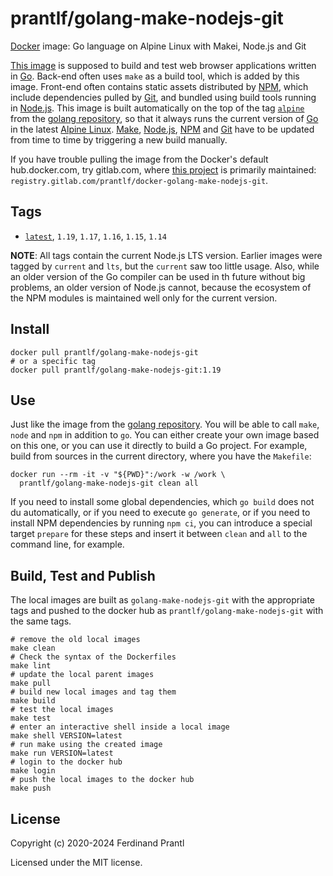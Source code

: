 # prantlf/golang-make-nodejs-git

[Docker] image: Go language on Alpine Linux with Makei, Node.js and Git

[This image] is supposed to build and test web browser applications written in [Go]. Back-end often uses `make` as a build tool, which is added by this image. Front-end often contains static assets distributed by [NPM], which include dependencies pulled by [Git], and bundled using build tools running in [Node.js].  This image is built automatically on the top of the tag [`alpine`] from the [golang repository], so that it always runs the current version of [Go] in the latest [Alpine Linux]. [Make], [Node.js], [NPM] and [Git] have to be updated from time to time by triggering a new build manually.

If you have trouble pulling the image from the Docker's default hub.docker.com, try gitlab.com, where [this project] is primarily maintained: `registry.gitlab.com/prantlf/docker-golang-make-nodejs-git`.

## Tags

- [`latest`], `1.19`, `1.17`, `1.16`, `1.15`, `1.14`

**NOTE**: All tags contain the current Node.js LTS version. Earlier images were tagged by `current` and `lts`, but the `current` saw too little usage. Also, while an older version of the Go compiler can be used in th future without big problems, an older version of Node.js cannot, because the ecosystem of the NPM modules is maintained well only for the current version.

## Install

    docker pull prantlf/golang-make-nodejs-git
    # or a specific tag
    docker pull prantlf/golang-make-nodejs-git:1.19

## Use

Just like the image from the [golang repository]. You will be able to call `make`, `node` and `npm` in addition to `go`. You can either create your own image based on this one, or you can use it directly to build a Go project. For example, build from sources in the current directory, where you have the `Makefile`:

    docker run --rm -it -v "${PWD}":/work -w /work \
      prantlf/golang-make-nodejs-git clean all

If you need to install some global dependencies, which `go build` does not du automatically, or if you need to execute `go generate`, or if you need to install NPM dependencies by running `npm ci`, you can introduce a special target `prepare` for these steps and insert it between `clean` and `all` to the command line, for example.

## Build, Test and Publish

The local images are built as `golang-make-nodejs-git` with the appropriate tags and pushed to the docker hub as `prantlf/golang-make-nodejs-git` with the same tags.

    # remove the old local images
    make clean
    # Check the syntax of the Dockerfiles
    make lint
    # update the local parent images
    make pull
    # build new local images and tag them
    make build
    # test the local images
    make test
    # enter an interactive shell inside a local image
    make shell VERSION=latest
    # run make using the created image
    make run VERSION=latest
    # login to the docker hub
    make login
    # push the local images to the docker hub
    make push

## License

Copyright (c) 2020-2024 Ferdinand Prantl

Licensed under the MIT license.

[Docker]: https://www.docker.com/
[This image]: https://hub.docker.com/repository/docker/prantlf/golang-make-nodejs-git
[this project]: https://gitlab.com/prantlf/docker-golang-make-nodejs-git#prantlfgolang-make-nodejs-git
[`alpine`]: https://hub.docker.com/_/golang?tab=tags
[`latest`]: https://hub.docker.com/repository/docker/prantlf/golang-make-nodejs-git/tags
[Go]: https://golang.org/
[golang repository]: https://hub.docker.com/_/golang
[Make]: https://www.gnu.org/software/make/
[Node.js]: https://nodejs.org/
[NPM]: https://docs.npmjs.com/cli/npm
[Git]: https://git-scm.com/
[Alpine Linux]: https://alpinelinux.org/
